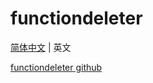 # functiondeleter

[简体中文](./README-zh_CN.md) | 英文

[functiondeleter github](https://github.com/tianbinraindrop/functiondeleter)
